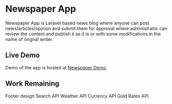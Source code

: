 # Newspaper App

Newspaper App is Laravel based news blog where anyone can post news/articles/opinion and submit them for approval where administrator can review the content and publish it as it is or with some modifications in the name of orignal writer.

## Live Demo

Demo of the app is hosted at [Newspaper Demo](http://54.203.150.52:8010/).


## Work Remaining
Footer design
Search API
Weather API
Currency API
Gold Rates API

